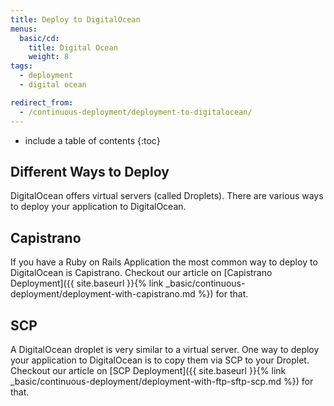 ```yaml
---
title: Deploy to DigitalOcean
menus:
  basic/cd:
    title: Digital Ocean
    weight: 8
tags:
  - deployment
  - digital ocean

redirect_from:
  - /continuous-deployment/deployment-to-digitalocean/
---
```


* include a table of contents
{:toc}

## Different Ways to Deploy
DigitalOcean offers virtual servers (called Droplets).
There are various ways to deploy your application to DigitalOcean.

## Capistrano
If you have a Ruby on Rails Application the most common way to deploy to DigitalOcean is Capistrano.
Checkout our article on [Capistrano Deployment]({{ site.baseurl }}{% link _basic/continuous-deployment/deployment-with-capistrano.md %}) for that.

## SCP
A DigitalOcean droplet is very similar to a virtual server.
One way to deploy your application to DigitalOcean is to copy them via SCP to your Droplet.
Checkout our article on [SCP Deployment]({{ site.baseurl }}{% link _basic/continuous-deployment/deployment-with-ftp-sftp-scp.md %}) for that.
